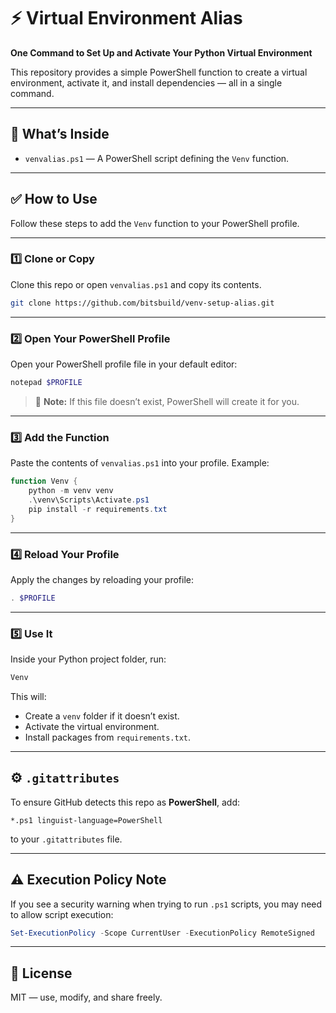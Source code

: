 # ⚡️ Virtual Environment Alias

**One Command to Set Up and Activate Your Python Virtual Environment**

This repository provides a simple PowerShell function to create a virtual environment, activate it, and install dependencies — all in a single command.

---

## 📂 What’s Inside

- `venvalias.ps1` — A PowerShell script defining the `Venv` function.

---

## ✅ How to Use

Follow these steps to add the `Venv` function to your PowerShell profile.

---

### 1️⃣ Clone or Copy

Clone this repo or open `venvalias.ps1` and copy its contents.

```bash
git clone https://github.com/bitsbuild/venv-setup-alias.git
````

---

### 2️⃣ Open Your PowerShell Profile

Open your PowerShell profile file in your default editor:

```powershell
notepad $PROFILE
```

> 📌 **Note:** If this file doesn’t exist, PowerShell will create it for you.

---

### 3️⃣ Add the Function

Paste the contents of `venvalias.ps1` into your profile.
Example:

```powershell
function Venv {
    python -m venv venv
    .\venv\Scripts\Activate.ps1
    pip install -r requirements.txt
}
```

---

### 4️⃣ Reload Your Profile

Apply the changes by reloading your profile:

```powershell
. $PROFILE
```

---

### 5️⃣ Use It

Inside your Python project folder, run:

```powershell
Venv
```

This will:

* Create a `venv` folder if it doesn’t exist.
* Activate the virtual environment.
* Install packages from `requirements.txt`.

---

## ⚙️ `.gitattributes`

To ensure GitHub detects this repo as **PowerShell**, add:

```
*.ps1 linguist-language=PowerShell
```

to your `.gitattributes` file.

---

## ⚠️ Execution Policy Note

If you see a security warning when trying to run `.ps1` scripts, you may need to allow script execution:

```powershell
Set-ExecutionPolicy -Scope CurrentUser -ExecutionPolicy RemoteSigned
```

---

## 📝 License

MIT — use, modify, and share freely.
